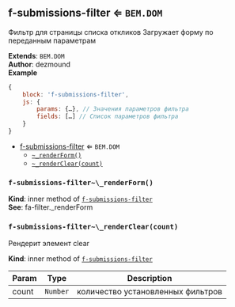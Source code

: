 <a name="module_f-submissions-filter"></a>

## f-submissions-filter ⇐ <code>BEM.DOM</code>
Фильтр для страницы списка откликов
Загружает форму по переданным параметрам

**Extends**: <code>BEM.DOM</code>  
**Author**: dezmound  
**Example**  
```js
{
    block: 'f-submissions-filter',
    js: {
        params: {…}, // Значения параметров фильтра
        fields: […] // Список параметров фильтра
    }
}
```

* [f-submissions-filter](#module_f-submissions-filter) ⇐ <code>BEM.DOM</code>
    * [`~_renderForm()`](#module_f-submissions-filter.._renderForm)
    * [`~_renderClear(count)`](#module_f-submissions-filter.._renderClear)

<a name="module_f-submissions-filter.._renderForm"></a>

### `f-submissions-filter~\_renderForm()`
**Kind**: inner method of [<code>f-submissions-filter</code>](#module_f-submissions-filter)  
**See**: fa-filter._renderForm  
<a name="module_f-submissions-filter.._renderClear"></a>

### `f-submissions-filter~\_renderClear(count)`
Рендерит элемент clear

**Kind**: inner method of [<code>f-submissions-filter</code>](#module_f-submissions-filter)  

| Param | Type | Description |
| --- | --- | --- |
| count | <code>Number</code> | количество установленных фильтров |

